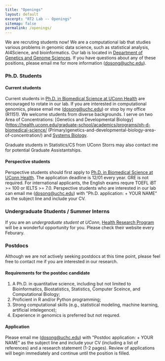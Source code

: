 ```yaml
---
title: "Openings"
layout: default
excerpt: "RT2 Lab -- Openings"
sitemap: false
permalink: /openings/
---
```

We are recruting students now! We are a computational lab that studies various problems in genomic data science, such as statistical analysis, AI4Science, and bioinformatics. Our lab is located in [Department of Genetics and Genome Sciences](https://health.uconn.edu/genetics/). If you have questions about any of these positions, please email me for more information (<dosong@uchc.edu>).

### Ph.D. Students
#### Current students
Current students in [Ph.D. in Biomedical Science at UConn Health](https://health.uconn.edu/graduate-school/academics/programs/ph-d-biomedical-science/) are encouraged to rotate in our lab. If you are interested in computational genomics, please email me (<dosong@uchc.edu>) or stop by my office (R1151). We welcome students from diverse backgrounds. I serve on two Area of Concentrations: [Genetics and Developmental Biology](https://health.uconn.edu/graduate-school/academics/programs/ph-d-biomedical-science/ (Primary)genetics-and-developmental-biology-area-of-concentration/) and [Systems Biology](https://health.uconn.edu/graduate-school/academics/programs/ph-d-biomedical-science/cell-analysis-and-modeling-graduate-program/).

Graduate students in Statistics/CS from UConn Storrs may also contact me for potential Graduate Assistantships.

#### Perspective students
Perspective students should first apply to [Ph.D. in Biomedical Science at UConn Health](https://health.uconn.edu/graduate-school/academics/programs/ph-d-biomedical-science/). The application deadline is 12/01 every year. GRE is not required. For international applicants, the English exams requre TOEFL iBT >= 100 or IELTS >= 7.0. Perspective students who are interested in our lab can email me (<dosong@uchc.edu>) with "Ph.D. application: + YOUR NAME" as the subject line and include your CV.

### Undergraduate Students / Summer Interns
If you are an *undergraduate student at UConn*, [Health Research Program](https://ugradresearch.uconn.edu/hrp/) will be a wonderful opportunity for you. Please check their website every Feburary.

### Postdocs
Although we are not actively seeking postdocs at this time point, please feel free to contact me if you are interested in our research.

#### Requirements for the postdoc candidate
1. A Ph.D. in quantitative science, including but not limited to Bioinformatics, Biostatistics, Statistics, Computer Sceince, and Computational Biology;
2. Proficient in R and/or Python programming;
3. Strong computational skills (e.g., statistical modeling, machine learning, artificial intelegence);
4. Experience in genomics is preferred but not requred.

#### Application
Please email me (<dosong@uchc.edu>) with "Postdoc application: + YOUR NAME" as the subject line and include your CV (including a list of references) and a research statement (1-2 pages). Review of applications will begin immediately and continue until the position is filled.



<!---
### Undergraduate Students / Summer Interns
If you are an undergraduate student at UConn, [Health Research Program](https://ugradresearch.uconn.edu/hrp/) will be a wonderful opportunity for you. The application link for my lab is: [HRP SU25-28](https://ugradresearch.uconn.edu/hrp/hrpsu25-28/). The application deadline is **Monday, February 17, 2025**.
-->
